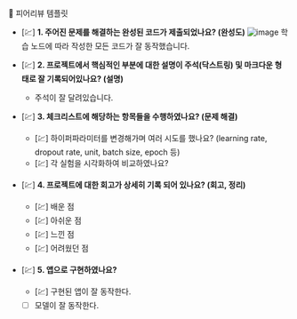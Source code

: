<aside>
🤔 피어리뷰 템플릿

- [💹]  **1. 주어진 문제를 해결하는 완성된 코드가 제출되었나요? (완성도)**
    ![image](https://github.com/user-attachments/assets/fb22178a-2ea9-4bc7-a0b7-049fb0a5b34d)
    학습 노드에 따라 작성한 모든 코드가 잘 동작했습니다.

- [💹]  **2. 프로젝트에서 핵심적인 부분에 대한 설명이 주석(닥스트링) 및 마크다운 형태로 잘 기록되어있나요? (설명)**
    - 주석이 잘 달려있습니다.

- [💹]  **3. 체크리스트에 해당하는 항목들을 수행하였나요? (문제 해결)**
    - [💹]  하이퍼파라미터를 변경해가며 여러 시도를 했나요? (learning rate, dropout rate, unit, batch size, epoch 등)
    - [💹]  각 실험을 시각화하여 비교하였나요?

- [💹]  **4. 프로젝트에 대한 회고가 상세히 기록 되어 있나요? (회고, 정리)**
    - [💹]  배운 점
    - [💹]  아쉬운 점
    - [💹]  느낀 점
    - [💹]  어려웠던 점

- [💹]  **5.  앱으로 구현하였나요?**
    - [💹]  구현된 앱이 잘 동작한다.
    - [ ]  모델이 잘 동작한다.
</aside>
